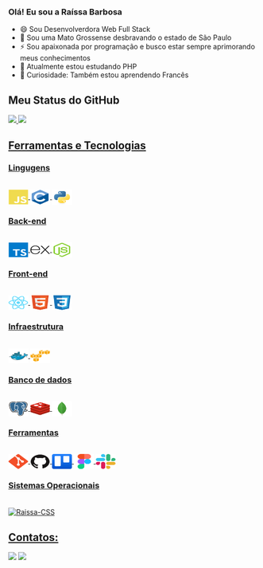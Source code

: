 ### Olá! Eu sou a Raíssa Barbosa

- 😄 Sou Desenvolverdora Web Full Stack
- 🔭 Sou uma Mato Grossense desbravando o estado de São Paulo
- ⚡ Sou apaixonada por programação e busco estar sempre aprimorando meus conhecimentos
- 🌱 Atualmente estou estudando PHP
- 🤔 Curiosidade: Também estou aprendendo Francês

## Meu Status do GitHub
<div>
<a href="https://github.com/raissabbsa">
<img height="180em" src="https://github-readme-stats.vercel.app/api/top-langs/?username=raissabbsa&layout=compact&langs_count=7&theme=dracula"/>
<img height="180em" src="https://github-readme-stats.vercel.app/api?username=raissabbsa&show_icons=true&theme=dracula&include_all_commits=true&count_private=true"/>
</div>

## Ferramentas e Tecnologias
### Lingugens
<div style="display: inline_block"><br>
  <img align="center" alt="Raissa-Js" height="30" width="40" src="https://raw.githubusercontent.com/devicons/devicon/master/icons/javascript/javascript-plain.svg">
  <img align="center" alt="Raissa-C" height="30" width="40" src="https://raw.githubusercontent.com/devicons/devicon/master/icons/c/c-original.svg">
  <img align="center" alt="Raissa-CSS" height="30" width="40" src="https://raw.githubusercontent.com/devicons/devicon/master/icons/python/python-original.svg">
</div>

### Back-end
<div style="display: inline_block"><br>
  <img align="center" alt="Raissa-Ts" height="30" width="40" src="https://raw.githubusercontent.com/devicons/devicon/master/icons/typescript/typescript-plain.svg">
  <img align="center" alt="Raissa-CSS" height="30" width="40" src="https://raw.githubusercontent.com/devicons/devicon/master/icons/express/express-original.svg">
  <img align="center" alt="Raissa-NODE" height="30" width="40" src="https://raw.githubusercontent.com/devicons/devicon/master/icons/nodejs/nodejs-original.svg">
</div>


### Front-end
<div style="display: inline_block"><br>
  <img align="center" alt="Raissa-React" height="30" width="40" src="https://raw.githubusercontent.com/devicons/devicon/master/icons/react/react-original.svg">
  <img align="center" alt="Raissa-HTML" height="30" width="40" src="https://raw.githubusercontent.com/devicons/devicon/master/icons/html5/html5-original.svg">
  <img align="center" alt="Raissa-CSS" height="30" width="40" src="https://raw.githubusercontent.com/devicons/devicon/master/icons/css3/css3-original.svg">
</div>

### Infraestrutura
<div style="display: inline_block"><br>
  <img align="center" alt="Raissa-CSS" height="30" width="40" src="https://raw.githubusercontent.com/devicons/devicon/master/icons/docker/docker-original.svg">
  <img align="center" alt="Raissa-CSS" height="30" width="40" src="https://raw.githubusercontent.com/devicons/devicon/master/icons/amazonwebservices/amazonwebservices-original.svg">
</div>

### Banco de dados
<div style="display: inline_block"><br>
  <img align="center" alt="Raissa-CSS" height="30" width="40" src="https://raw.githubusercontent.com/devicons/devicon/master/icons/postgresql/postgresql-original.svg">
  <img align="center" alt="Raissa-CSS" height="30" width="40" src="https://raw.githubusercontent.com/devicons/devicon/master/icons/redis/redis-original.svg">
  <img align="center" alt="Raissa-CSS" height="30" width="40" src="https://raw.githubusercontent.com/devicons/devicon/master/icons/mongodb/mongodb-original.svg">
</div>

### Ferramentas
<div style="display: inline_block"><br>
  <img align="center" alt="Raissa-CSS" height="30" width="40" src="https://raw.githubusercontent.com/devicons/devicon/master/icons/git/git-original.svg">
  <img align="center" alt="Raissa-CSS" height="30" width="40" src="https://raw.githubusercontent.com/devicons/devicon/master/icons/github/github-original.svg">
  <img align="center" alt="Raissa-CSS" height="30" width="40" src="https://raw.githubusercontent.com/devicons/devicon/master/icons/trello/trello-original.svg">
  <img align="center" alt="Raissa-CSS" height="30" width="40" src="https://raw.githubusercontent.com/devicons/devicon/master/icons/figma/figma-original.svg">
  <img align="center" alt="Raissa-CSS" height="30" width="40" src="https://raw.githubusercontent.com/devicons/devicon/master/icons/slack/slack-original.svg">
</div>

### Sistemas Operacionais
<div style="display: inline_block"><br>
  <img align="center" alt="Raissa-CSS" height="30" width="40" src="https://raw.githubusercontent.com/devicons/devicon/master/icons/linu/linu-original.svg">
</div>

## Contatos:

<div>
<a href = "mailto:raissabbsa@gmail.com"><img src="https://img.shields.io/badge/Gmail-D14836?style=for-the-badge&logo=gmail&logoColor=white" target="_blank"></a>
<a href="https://www.linkedin.com/in/raissabbsa" target="_blank"><img src="https://img.shields.io/badge/-LinkedIn-%230077B5?style=for-the-badge&logo=linkedin&logoColor=white" target="_blank"></a>   
</div>

